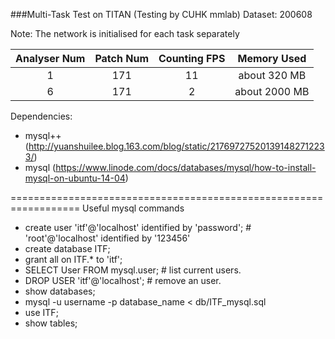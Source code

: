 ###Multi-Task Test on TITAN (Testing by CUHK mmlab)
Dataset: 200608

Note: The network is initialised for each task separately

Analyser Num | Patch Num | Counting FPS | Memory Used
:---: | :---: | :---: | :---:
1 | 171 | 11 | about 320 MB
6 | 171 | 2 | about 2000 MB


Dependencies:

- mysql++ (http://yuanshuilee.blog.163.com/blog/static/217697275201391482712233/)
- mysql (https://www.linode.com/docs/databases/mysql/how-to-install-mysql-on-ubuntu-14-04)


==================================================================
Useful mysql commands

- create user 'itf'@'localhost' identified by 'password';  # 'root'@'localhost' identified by '123456'
- create database ITF;
- grant all on ITF.* to 'itf';
- SELECT User FROM mysql.user;    # list current users.
- DROP USER 'itf'@'localhost';    # remove an user.
- show databases;
- mysql -u username -p database_name < db/ITF_mysql.sql
- use ITF;
- show tables;



